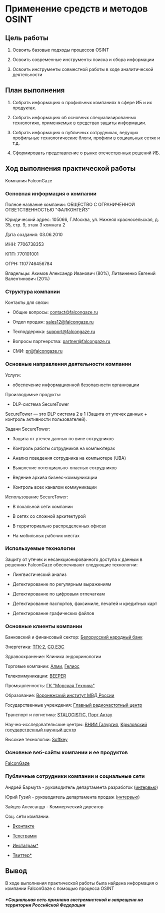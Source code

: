 # Применение средств и методов OSINT

## Цель работы

1. Освоить базовые подходы процессов OSINT

2. Освоить современные инструменты поиска и сбора информации

3. Освоить инструменты совместной работы в ходе аналитической деятельности

## План выполнения

1. Собрать информацию о профильных компаниях в сфере ИБ и их продуктах.

2. Собрать информацию об основных специализированных технологиях, применяемых в средствах защиты информации.

3. Собрать информацию о публичных сотрудниках, ведущих профильные технологические блоги, профили в социальных сетях и т.д.

4. Сформировать представление о рынке отечественных решений ИБ.

## Ход выполнения практической работы

Компания FalconGaze

### Основная информация о компании

Полное название компании: ОБЩЕСТВО С ОГРАНИЧЕННОЙ ОТВЕТСТВЕННОСТЬЮ "ФАЛКОНГЕЙЗ"

Юридический адрес: 105066, Г.Москва, ул. Нижняя красносельская, д. 35, стр. 9, этаж 3 комната 2

Дата создания: 03.06.2010

ИНН: 7706738353

КПП: 770101001

ОГРН: 1107746456784

Владельцы: Акимов Александр Иванович (80%), Литвиненко Евгений Валентинович (20%)

### Структура компании

Контакты для связи:

- Общие вопросы: contact@falcongaze.ru

- Отдел продаж: sales12@falcongaze.ru

- Техподдержка: support@falcongaze.ru

- Вопросы партнерства: partner@falcongaze.ru

- СМИ: pr@falcongaze.ru

### Основные направления деятельности компании

Услуги:

- обеспечение информационной безопасности организации

Производимые продукты: 

- DLP-система SecureTower

SecureTower — это DLP система 2 в 1 (Защита от утечек данных + контроль активности пользователей).

Задачи SecureTower:

- Защита от утечек данных по вине сотрудников

- Контроль работы сотрудников на компьютерах

- Анализ поведения сотрудника на компьютере (UBA)

- Выявление потенциально-опасных сотрудников

- Ведение архива бизнес-коммуникации

- Контроль всех каналом коммуникации

Использование SecureTower:

- В локальной сети компании

- В сетях со сложной архитектурой

- В территориально распределенных офисах

- На мобильных рабочих местах

### Используемые технологии

Защиту от утечек и несанкционированного доступа к данным в решениях FalconGaze обеспечивают следующие технологии:

- Лингвистический анализ

- Детектирование по регулярным выражениям

- Детектирование по цифровым отпечаткам

- Детектирование паспортов, факсимиле, печатей и кредитных карт

- Детектирование графических файлов

### Основные клиенты компании

Банковский и финансовый сектор: [Белорусский народный банк](https://bnb.by/)

Энергетика: [ТГК-2](https://www.tgc-2.ru/), [СО ЕЭС](https://www.so-ups.ru/)

Здравоохранение: Клиника эндокринологии

Торговые компании: [Алми](https://almi.by/), [Гелиос](https://skgelios.ru/)

Телекоммуникации: [BEEPER](https://www.beeper.com/)

Промышленность: [ГК "Морская Техника"](https://marinetec.com/)

Образование: [Воронежский институт МВД России](https://xn--b1am.xn--b1aew.xn--p1ai/)

Государственные учреждения: [Главный радиочастотный центр](https://grfc.ru/grfc/)

Транспорт и логистика: [STALOGISTIC](https://stalogistic.com/), [Порт Актау](https://www.portaktau.kz/ru/)

Научно-исследовательские центры: [ВНИИ Галургия](https://www.gallurgy.ru/), [Крыловский государственный научный центр](https://krylov-centre.ru/)

Высокие технологии: [Softkey](http://www.softkey.ru/)

### Основные веб-сайты компании и ее продуктов

[FalconGaze](https://falcongaze.com/)

### Публичные сотрудники компании и социальные сети

Андрей Бармута - руководитель департамента разработок ([интервью](https://www.anti-malware.ru/interviews/2018-12-20/28395))

Юрий Гузий - руководитель департамента продаж ([интервью](https://probusiness.io/tech/2308-kak-kompanii-naladit-sistemu-zashchity-ot-utechki-informacii.html))

Зайцев Александр - Коммерческий директор

Соц. сети компании:

- [Вконтакте](https://vk.com/falcongaze_securetower)

- [Телеграмм](https://t.me/s/falcongazeDLP)

- [Инстаграм*](https://www.instagram.com/securetower)

- [Твиттер*](https://twitter.com/Falcongaze)

## Вывод

В ходе выполнения практической работы была найдена информация о компании FalconGaze с помощью процесса OSINT


##### *Социальная сеть признана экстремистской и запрещена на территории Российской Федерации

